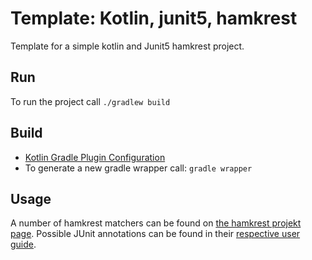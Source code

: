 # Template: Kotlin, junit5, hamkrest

Template for a simple kotlin and Junit5 hamkrest project.

## Run

To run the project call `./gradlew build`

## Build

* [Kotlin Gradle Plugin Configuration](https://kotlinlang.org/docs/reference/using-gradle.html)
* To generate a new gradle wrapper call: `gradle wrapper`

## Usage

A number of hamkrest matchers can be found on [the hamkrest projekt page](https://github.com/npryce/hamkrest). 
Possible JUnit annotations can be found in their [respective user guide](https://junit.org/junit5/docs/current/user-guide/#writing-tests-annotations).